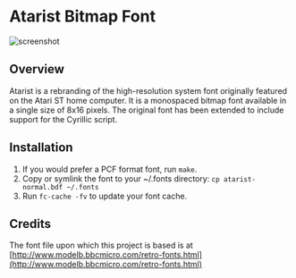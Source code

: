 # Atarist Bitmap Font

![screenshot](screenshot.png)

## Overview

Atarist is a rebranding of the high-resolution system font originally
featured on the Atari ST home computer.  It is a monospaced bitmap
font available in a single size of 8x16 pixels.  The original font has
been extended to include support for the Cyrillic script.

## Installation

1. If you would prefer a PCF format font, run `make`.
2. Copy or symlink the font to your ~/.fonts directory:
   `cp atarist-normal.bdf ~/.fonts`
3. Run `fc-cache -fv` to update your font cache.

## Credits

The font file upon which this project is based is at
[http://www.modelb.bbcmicro.com/retro-fonts.html](http://www.modelb.bbcmicro.com/retro-fonts.html)
